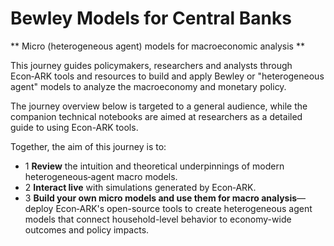 # Bewley Models for Central Banks

** Micro  (heterogeneous agent) models for macroeconomic analysis **

<p>This journey guides policymakers, researchers and analysts through Econ‑ARK tools and resources to build and apply Bewley or "heterogeneous agent" models to analyze the macroeconomy and monetary policy.</p>

<p class="mt-4">The journey overview below is targeted to a general audience, while the companion technical notebooks are aimed at researchers as a detailed guide to using Econ-ARK tools.</p>

<div class="mt-6">
    <p class="mb-4">Together, the aim of this journey is to:</p>
    <ul class="space-y-3 list-none">
        <li class="flex items-start">
            <span class="flex-shrink-0 h-6 w-6 flex items-center justify-center rounded-full bg-sky-100 text-sky-800 font-bold text-sm mr-3">1</span>
            <span><strong>Review</strong> the intuition and theoretical underpinnings of modern heterogeneous‑agent macro models.</span>
        </li>
        <li class="flex items-start">
            <span class="flex-shrink-0 h-6 w-6 flex items-center justify-center rounded-full bg-sky-100 text-sky-800 font-bold text-sm mr-3">2</span>
            <span><strong>Interact live</strong> with simulations generated by Econ‑ARK.</span>
        </li>
        <li class="flex items-start">
            <span class="flex-shrink-0 h-6 w-6 flex items-center justify-center rounded-full bg-sky-100 text-sky-800 font-bold text-sm mr-3">3</span>
            <span><strong>Build your own micro models and use them for macro analysis</strong>—deploy Econ‑ARK's open-source tools to create heterogeneous agent models that connect household-level behavior to economy-wide outcomes and policy impacts.</span>
        </li>
    </ul>
</div>







